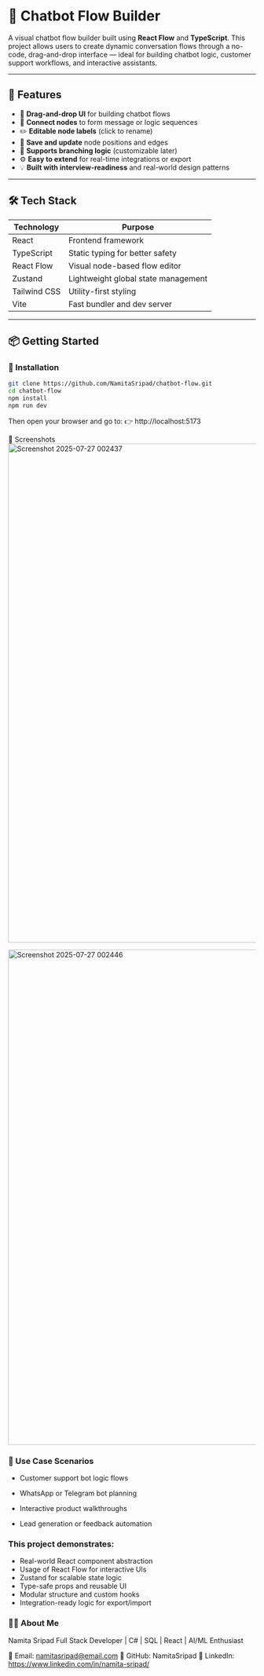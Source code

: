 # 💬 Chatbot Flow Builder

A visual chatbot flow builder built using **React Flow** and **TypeScript**. This project allows users to create dynamic conversation flows through a no-code, drag-and-drop interface — ideal for building chatbot logic, customer support workflows, and interactive assistants.

---

## 🚀 Features

- 🔄 **Drag-and-drop UI** for building chatbot flows
- 🔗 **Connect nodes** to form message or logic sequences
- ✏️ **Editable node labels** (click to rename)
- 📌 **Save and update** node positions and edges
- 🧠 **Supports branching logic** (customizable later)
- ⚙️ **Easy to extend** for real-time integrations or export
- 💡 **Built with interview-readiness** and real-world design patterns

---

## 🛠️ Tech Stack

| Technology      | Purpose                                |
|-----------------|----------------------------------------|
| React           | Frontend framework                     |
| TypeScript      | Static typing for better safety        |
| React Flow      | Visual node-based flow editor          |
| Zustand         | Lightweight global state management    |
| Tailwind CSS    | Utility-first styling                  |
| Vite            | Fast bundler and dev server            |

---

## 📦 Getting Started

### 🔧 Installation
```bash
git clone https://github.com/NamitaSripad/chatbot-flow.git
cd chatbot-flow
npm install
npm run dev
```
Then open your browser and go to:
👉 http://localhost:5173

📸 Screenshots
<img width="1919" height="1017" alt="Screenshot 2025-07-27 002437" src="https://github.com/user-attachments/assets/0e187d12-0113-46fd-8bfa-97f68f8f61c1" />

<img width="1906" height="1009" alt="Screenshot 2025-07-27 002446" src="https://github.com/user-attachments/assets/31b91b5e-98cf-4609-a912-2e8112457230" />

### 🧠 Use Case Scenarios
  - Customer support bot logic flows

  - WhatsApp or Telegram bot planning

  - Interactive product walkthroughs

  - Lead generation or feedback automation

### This project demonstrates:

 - Real-world React component abstraction
 - Usage of React Flow for interactive UIs
 - Zustand for scalable state logic
 - Type-safe props and reusable UI
 - Modular structure and custom hooks
 - Integration-ready logic for export/import

### 🙋‍♀️ About Me
Namita Sripad
Full Stack Developer | C# | SQL | React | AI/ML Enthusiast

📧 Email: namitasripad@email.com
🔗 GitHub: NamitaSripad
🔗 LinkedIn: https://www.linkedin.com/in/namita-sripad/
